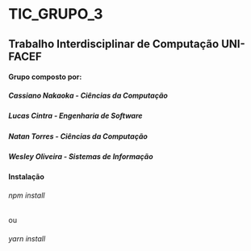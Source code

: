 ﻿# TIC_GRUPO_3
 ## Trabalho Interdisciplinar de Computação UNI-FACEF
 #### Grupo composto por: 
 #####  Cassiano Nakaoka - Ciências da Computação
 #####  Lucas Cintra - Engenharia de Software
 #####  Natan Torres - Ciências da Computação
 #####  Wesley Oliveira - Sistemas de Informação

#### Instalação
###### npm install
ou
###### yarn install

 
 
